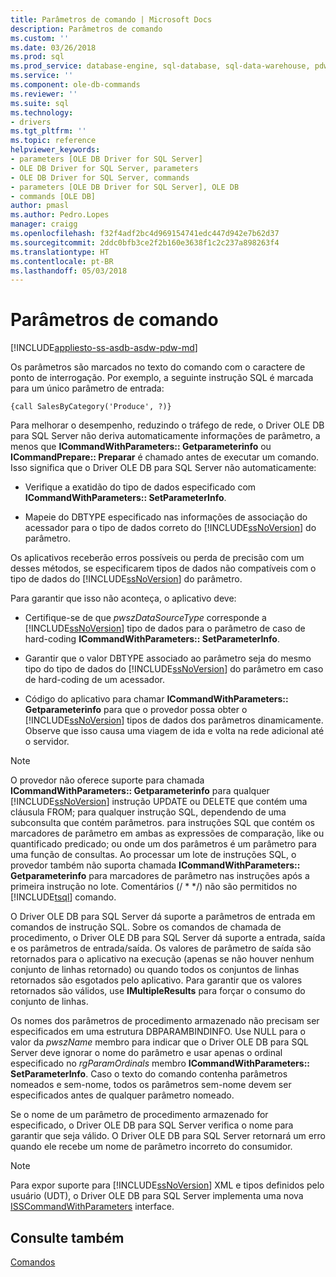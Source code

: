 ```yaml
---
title: Parâmetros de comando | Microsoft Docs
description: Parâmetros de comando
ms.custom: ''
ms.date: 03/26/2018
ms.prod: sql
ms.prod_service: database-engine, sql-database, sql-data-warehouse, pdw
ms.service: ''
ms.component: ole-db-commands
ms.reviewer: ''
ms.suite: sql
ms.technology:
- drivers
ms.tgt_pltfrm: ''
ms.topic: reference
helpviewer_keywords:
- parameters [OLE DB Driver for SQL Server]
- OLE DB Driver for SQL Server, parameters
- OLE DB Driver for SQL Server, commands
- parameters [OLE DB Driver for SQL Server], OLE DB
- commands [OLE DB]
author: pmasl
ms.author: Pedro.Lopes
manager: craigg
ms.openlocfilehash: f32f4adf2bc4d969154741edc447d942e7b62d37
ms.sourcegitcommit: 2ddc0bfb3ce2f2b160e3638f1c2c237a898263f4
ms.translationtype: HT
ms.contentlocale: pt-BR
ms.lasthandoff: 05/03/2018
---
```

# <a name="command-parameters"></a>Parâmetros de comando
[!INCLUDE[appliesto-ss-asdb-asdw-pdw-md](../../../includes/appliesto-ss-asdb-asdw-pdw-md.md)]

  Os parâmetros são marcados no texto do comando com o caractere de ponto de interrogação. Por exemplo, a seguinte instrução SQL é marcada para um único parâmetro de entrada:  
  
```  
{call SalesByCategory('Produce', ?)}  
```  
  
 Para melhorar o desempenho, reduzindo o tráfego de rede, o Driver OLE DB para SQL Server não deriva automaticamente informações de parâmetro, a menos que **ICommandWithParameters:: Getparameterinfo** ou **ICommandPrepare:: Preparar** é chamado antes de executar um comando. Isso significa que o Driver OLE DB para SQL Server não automaticamente:  
  
-   Verifique a exatidão do tipo de dados especificado com **ICommandWithParameters:: SetParameterInfo**.  
  
-   Mapeie do DBTYPE especificado nas informações de associação do acessador para o tipo de dados correto do [!INCLUDE[ssNoVersion](../../../includes/ssnoversion-md.md)] do parâmetro.  
  
 Os aplicativos receberão erros possíveis ou perda de precisão com um desses métodos, se especificarem tipos de dados não compatíveis com o tipo de dados do [!INCLUDE[ssNoVersion](../../../includes/ssnoversion-md.md)] do parâmetro.  
  
 Para garantir que isso não aconteça, o aplicativo deve:  
  
-   Certifique-se de que *pwszDataSourceType* corresponde a [!INCLUDE[ssNoVersion](../../../includes/ssnoversion-md.md)] tipo de dados para o parâmetro de caso de hard-coding **ICommandWithParameters:: SetParameterInfo**.  
  
-   Garantir que o valor DBTYPE associado ao parâmetro seja do mesmo tipo do tipo de dados do [!INCLUDE[ssNoVersion](../../../includes/ssnoversion-md.md)] do parâmetro em caso de hard-coding de um acessador.  
  
-   Código do aplicativo para chamar **ICommandWithParameters:: Getparameterinfo** para que o provedor possa obter o [!INCLUDE[ssNoVersion](../../../includes/ssnoversion-md.md)] tipos de dados dos parâmetros dinamicamente. Observe que isso causa uma viagem de ida e volta na rede adicional até o servidor.  
  
> [!NOTE]  
>  O provedor não oferece suporte para chamada **ICommandWithParameters:: Getparameterinfo** para qualquer [!INCLUDE[ssNoVersion](../../../includes/ssnoversion-md.md)] instrução UPDATE ou DELETE que contém uma cláusula FROM; para qualquer instrução SQL, dependendo de uma subconsulta que contém parâmetros. para instruções SQL que contém os marcadores de parâmetro em ambas as expressões de comparação, like ou quantificado predicado; ou onde um dos parâmetros é um parâmetro para uma função de consultas. Ao processar um lote de instruções SQL, o provedor também não suporta chamada **ICommandWithParameters:: Getparameterinfo** para marcadores de parâmetro nas instruções após a primeira instrução no lote. Comentários (/ * \*/) não são permitidos no [!INCLUDE[tsql](../../../includes/tsql-md.md)] comando.  
  
 O Driver OLE DB para SQL Server dá suporte a parâmetros de entrada em comandos de instrução SQL. Sobre os comandos de chamada de procedimento, o Driver OLE DB para SQL Server dá suporte a entrada, saída e os parâmetros de entrada/saída. Os valores de parâmetro de saída são retornados para o aplicativo na execução (apenas se não houver nenhum conjunto de linhas retornado) ou quando todos os conjuntos de linhas retornados são esgotados pelo aplicativo. Para garantir que os valores retornados são válidos, use **IMultipleResults** para forçar o consumo do conjunto de linhas.  
  
 Os nomes dos parâmetros de procedimento armazenado não precisam ser especificados em uma estrutura DBPARAMBINDINFO. Use NULL para o valor da *pwszName* membro para indicar que o Driver OLE DB para SQL Server deve ignorar o nome do parâmetro e usar apenas o ordinal especificado no *rgParamOrdinals* membro  **ICommandWithParameters:: SetParameterInfo**. Caso o texto do comando contenha parâmetros nomeados e sem-nome, todos os parâmetros sem-nome devem ser especificados antes de qualquer parâmetro nomeado.  
  
 Se o nome de um parâmetro de procedimento armazenado for especificado, o Driver OLE DB para SQL Server verifica o nome para garantir que seja válido. O Driver OLE DB para SQL Server retornará um erro quando ele recebe um nome de parâmetro incorreto do consumidor.  
  
> [!NOTE]  
>  Para expor suporte para [!INCLUDE[ssNoVersion](../../../includes/ssnoversion-md.md)] XML e tipos definidos pelo usuário (UDT), o Driver OLE DB para SQL Server implementa uma nova [ISSCommandWithParameters](../../oledb/ole-db-interfaces/isscommandwithparameters-ole-db.md) interface.  
  
## <a name="see-also"></a>Consulte também  
 [Comandos](../../oledb/ole-db-commands/commands.md)  
  
  
